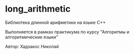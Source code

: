# long_arithmetic
Библиотека длинной арифметики на языке С++

Выполняется в рамках практикума по курсу "Алгоритмы и алгоритмические языки"

Автор: Хадзакос Николай
